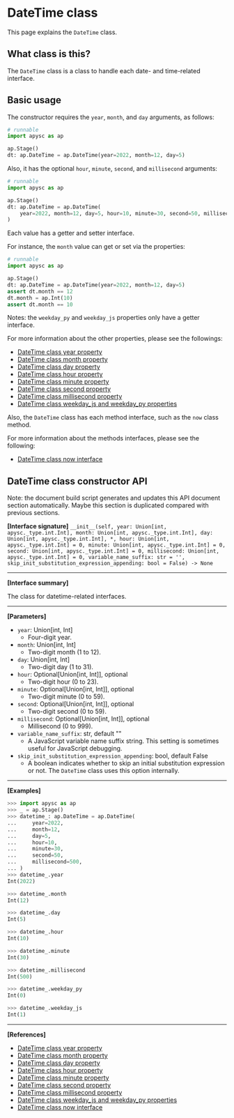 # DateTime class

This page explains the `DateTime` class.

## What class is this?

The `DateTime` class is a class to handle each date- and time-related interface.

## Basic usage

The constructor requires the `year`, `month`, and `day` arguments, as follows:

```py
# runnable
import apysc as ap

ap.Stage()
dt: ap.DateTime = ap.DateTime(year=2022, month=12, day=5)
```

Also, it has the optional `hour`, `minute`, `second`, and `millisecond` arguments:

```py
# runnable
import apysc as ap

ap.Stage()
dt: ap.DateTime = ap.DateTime(
    year=2022, month=12, day=5, hour=10, minute=30, second=50, millisecond=500
)
```

Each value has a getter and setter interface.

For instance, the `month` value can get or set via the properties:

```py
# runnable
import apysc as ap

ap.Stage()
dt: ap.DateTime = ap.DateTime(year=2022, month=12, day=5)
assert dt.month == 12
dt.month = ap.Int(10)
assert dt.month == 10
```

Notes: the `weekday_py` and `weekday_js` properties only have a getter interface.

For more information about the other properties, please see the followings:

- [DateTime class year property](datetime_year.md)
- [DateTime class month property](datetime_month.md)
- [DateTime class day property](datetime_day.md)
- [DateTime class hour property](datetime_hour.md)
- [DateTime class minute property](datetime_minute.md)
- [DateTime class second property](datetime_second.md)
- [DateTime class millisecond property](datetime_millisecond.md)
- [DateTime class weekday_js and weekday_py properties](datetime_weekday_js_and_weekday_py.md)

Also, the `DateTime` class has each method interface, such as the `now` class method.

For more information about the methods interfaces, please see the following:

- [DateTime class now interface](datetime_now.md)

## DateTime class constructor API

<!-- Docstring: apysc._time.datetime_.DateTime.__init__ -->

<span class="inconspicuous-txt">Note: the document build script generates and updates this API document section automatically. Maybe this section is duplicated compared with previous sections.</span>

**[Interface signature]** `__init__(self, year: Union[int, apysc._type.int.Int], month: Union[int, apysc._type.int.Int], day: Union[int, apysc._type.int.Int], *, hour: Union[int, apysc._type.int.Int] = 0, minute: Union[int, apysc._type.int.Int] = 0, second: Union[int, apysc._type.int.Int] = 0, millisecond: Union[int, apysc._type.int.Int] = 0, variable_name_suffix: str = '', skip_init_substitution_expression_appending: bool = False) -> None`<hr>

**[Interface summary]**

The class for datetime-related interfaces.<hr>

**[Parameters]**

- `year`: Union[int, Int]
  - Four-digit year.
- `month`: Union[int, Int]
  - Two-digit month (1 to 12).
- `day`: Union[int, Int]
  - Two-digit day (1 to 31).
- `hour`: Optional[Union[int, Int]], optional
  - Two-digit hour (0 to 23).
- `minute`: Optional[Union[int, Int]], optional
  - Two-digit minute (0 to 59).
- `second`: Optional[Union[int, Int]], optional
  - Two-digit second (0 to 59).
- `millisecond`: Optional[Union[int, Int]], optional
  - Millisecond (0 to 999).
- `variable_name_suffix`: str, default ""
  - A JavaScript variable name suffix string. This setting is sometimes useful for JavaScript debugging.
- `skip_init_substitution_expression_appending`: bool, default False
  - A boolean indicates whether to skip an initial substitution expression or not. The `DateTime` class uses this option internally.

<hr>

**[Examples]**

```py
>>> import apysc as ap
>>> _ = ap.Stage()
>>> datetime_: ap.DateTime = ap.DateTime(
...     year=2022,
...     month=12,
...     day=5,
...     hour=10,
...     minute=30,
...     second=50,
...     millisecond=500,
... )
>>> datetime_.year
Int(2022)

>>> datetime_.month
Int(12)

>>> datetime_.day
Int(5)

>>> datetime_.hour
Int(10)

>>> datetime_.minute
Int(30)

>>> datetime_.millisecond
Int(500)

>>> datetime_.weekday_py
Int(0)

>>> datetime_.weekday_js
Int(1)
```

<hr>

**[References]**

- [DateTime class year property](https://simon-ritchie.github.io/apysc/en/datetime_year.html)
- [DateTime class month property](https://simon-ritchie.github.io/apysc/en/datetime_month.html)
- [DateTime class day property](https://simon-ritchie.github.io/apysc/en/datetime_day.html)
- [DateTime class hour property](https://simon-ritchie.github.io/apysc/en/datetime_hour.html)
- [DateTime class minute property](https://simon-ritchie.github.io/apysc/en/datetime_minute.html)
- [DateTime class second property](https://simon-ritchie.github.io/apysc/en/datetime_second.html)
- [DateTime class millisecond property](https://simon-ritchie.github.io/apysc/en/datetime_millisecond.html)
- [DateTime class weekday_js and weekday_py properties](https://simon-ritchie.github.io/apysc/en/datetime_weekday_js_and_weekday_py.html)
- [DateTime class now interface](https://simon-ritchie.github.io/apysc/en/datetime_now.html)